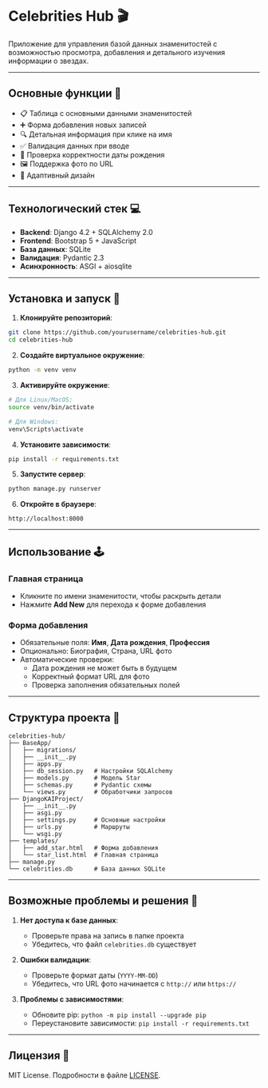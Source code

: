 
# Celebrities Hub 🎬

Приложение для управления базой данных знаменитостей с возможностью просмотра, добавления и детального изучения информации о звездах.

---

## Основные функции 🌟
- 📋 Таблица с основными данными знаменитостей
- ➕ Форма добавления новых записей
- 🔍 Детальная информация при клике на имя
- ✅ Валидация данных при вводе
- 📅 Проверка корректности даты рождения
- 🖼️ Поддержка фото по URL
- 📱 Адаптивный дизайн

---

## Технологический стек 💻
- **Backend**: Django 4.2 + SQLAlchemy 2.0
- **Frontend**: Bootstrap 5 + JavaScript
- **База данных**: SQLite
- **Валидация**: Pydantic 2.3
- **Асинхронность**: ASGI + aiosqlite

---

## Установка и запуск 🚀

1. **Клонируйте репозиторий**:
```bash
git clone https://github.com/yourusername/celebrities-hub.git
cd celebrities-hub
```

2. **Создайте виртуальное окружение**:
```bash
python -m venv venv
```

3. **Активируйте окружение**:
```bash
# Для Linux/MacOS:
source venv/bin/activate

# Для Windows:
venv\Scripts\activate
```

4. **Установите зависимости**:
```bash
pip install -r requirements.txt
```

5. **Запустите сервер**:
```bash
python manage.py runserver
```

6. **Откройте в браузере**:
```
http://localhost:8000
```

---

## Использование 🕹️

### Главная страница
- Кликните по имени знаменитости, чтобы раскрыть детали
- Нажмите **Add New** для перехода к форме добавления

### Форма добавления
- Обязательные поля: **Имя**, **Дата рождения**, **Профессия**
- Опционально: Биография, Страна, URL фото
- Автоматические проверки:
  - Дата рождения не может быть в будущем
  - Корректный формат URL для фото
  - Проверка заполнения обязательных полей

---

## Структура проекта 📂
```
celebrities-hub/
├── BaseApp/
│   ├── migrations/
│   ├── __init__.py
│   ├── apps.py
│   ├── db_session.py   # Настройки SQLAlchemy
│   ├── models.py       # Модель Star
│   ├── schemas.py      # Pydantic схемы
│   └── views.py        # Обработчики запросов
├── DjangoKAIProject/
│   ├── __init__.py
│   ├── asgi.py
│   ├── settings.py     # Основные настройки
│   ├── urls.py         # Маршруты
│   └── wsgi.py
├── templates/
│   ├── add_star.html   # Форма добавления
│   └── star_list.html  # Главная страница
├── manage.py
└── celebrities.db      # База данных SQLite
```

---

## Возможные проблемы и решения 🔧
1. **Нет доступа к базе данных**:
   - Проверьте права на запись в папке проекта
   - Убедитесь, что файл `celebrities.db` существует

2. **Ошибки валидации**:
   - Проверьте формат даты (`YYYY-MM-DD`)
   - Убедитесь, что URL фото начинается с `http://` или `https://`

3. **Проблемы с зависимостями**:
   - Обновите pip: `python -m pip install --upgrade pip`
   - Переустановите зависимости: `pip install -r requirements.txt`

---

## Лицензия 📄
MIT License. Подробности в файле [LICENSE](LICENSE).
